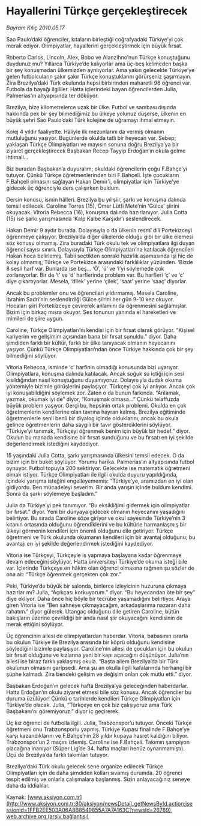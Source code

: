 # Hayallerini Türkçe gerçekleştirecek

*Bayram Kılıç 2010.05.17*

<font class="agenda2NewsSpot">
 Sao Paulo’daki öğrenciler, kıtaların birleştiği coğrafyadaki Türkiye’yi çok merak ediyor. Olimpiyatlar, hayallerini gerçekleştirmek için büyük fırsat.
</font>
<font class="newsDetail">
 <p class="MsoNormal">
  Roberto Carlos, Lincoln, Alex, Bobo ve Alanzihno’nun Türkçe konuştuğunu duydunuz mu? Yıllarca Türkiye’de kalıyorlar ama üç-beş kelimeden başka bir şey konuşmadan ülkemizden ayrılıyorlar. Ama yakın gelecekte Türkiye’ye gelen futbolcuların şakır şakır Türkçe konuştuklarını görürseniz şaşırmayın. Zira Brezilya’daki Türk okulunda hepsi birbirinden maharetli 96 öğrenci var. Futbola da bayağı ilgililer. Hatta içlerindeki bayan öğrencilerden Julia, Palmerias’ın altyapısında ter döküyor.
 </p>
 <p class="MsoNormal">
  Brezilya, bize kilometrelerce uzak bir ülke. Futbol ve sambası dışında hakkında pek bir şey bilmediğimiz bu ülkeye yolunuz düşerse, ülkenin en büyük şehri Sao Paulo’daki Türk kolejine de uğramayı ihmal etmeyin.
 </p>
 <p class="MsoNormal">
  Kolej 4 yıldır faaliyette. Hâliyle ilk mezunlarını da vermiş olmanın mutluluğunu yaşıyor. Bugünlerde okulda tatlı bir heyecan var. Sebep; yaklaşan Türkçe Olimpiyatları ve mayısın sonuna doğru Brezilya’ya bir ziyaret gerçekleştirecek Başbakan Recep Tayyip Erdoğan’ın okula gelme ihtimali...
 </p>
 <p class="MsoNormal">
  Biz buradan Başbakan’a duyuralım; okuldaki öğrencilerin çoğu F.Bahçe’yi tutuyor. Çünkü Türkçe öğretmenlerinden biri F.Bahçeli. İşte çocukların F.Bahçeli olmasını sağlayan Hakan Demir’i, olimpiyatlar için Türkiye’ye gidecek üç öğrenciyle ders çalışırken buldum.
 </p>
 <p class="MsoNormal">
  Dersin konusu, ismin hâlleri. Brezilya bu yıl şiir, şarkı ve konuşma dalında temsil edilecek. Caroline Torres (15), Ömer Lütfi Mete’nin ‘Gülce’ şiirini okuyacak. Vitoria Rebecca (16), konuşma dalında hazırlanıyor. Julia Cotta (15) ise şarkı yarışmasında ‘Kalp Kalbe Karşıdır’ı seslendirecek.
 </p>
 <p class="MsoNormal">
  Hakan Demir 9 aydır burada. Dolayısıyla o da ülkenin resmî dili Portekizceyi öğrenmeye çalışıyor. Brezilya’da diğer ülkelerde olduğu gibi bir ülke elemesi söz konusu olmamış. Zira buradaki Türk okulu tek ve olimpiyatlara ilgi duyan öğrenci sayısı sınırlı. Dolayısıyla Türkçe Olimpiyatları’na katılacak öğrencileri Hakan hoca belirlemiş. Tabii seçtikten sonraki hazırlık aşamasında işi hiç de kolay olmamış, Türkçe ve Portekizce arasındaki farklılıklar yüzünden. ‘Bizde 8 sesli harf var. Bunlarda ise beş... ‘Ö’, ‘ü’ ve ‘i’yi söylemede çok zorlanıyorlar. Bir de ‘t’ ve ‘d’ harflerinde problem var. Bu harfleri ‘ç’ ve ‘c’ diye çıkartıyorlar. Mesela, ‘dilek’ yerine ‘çilek’, ‘saat’ yerine ‘saaç’ diyorlar.
 </p>
 <p class="MsoNormal">
  Ancak bu problemler onu ve öğrencileri yıldırmamış. Mesela Caroline, İbrahim Sadri’nin seslendirdiği Gülce şiirini her gün 9-10 kez okuyor. Hocaları şiiri Portekizceye çevirerek anlamını da öğrenmesini sağlamışlar. Bizim için birkaç mısra okuyor. Ses tonunun yanında el hareketleri ve mimileri de şiire uygun.
 </p>
 <p class="MsoNormal">
  Caroline, Türkçe Olimpiyatları’nı kendisi için bir fırsat olarak görüyor. “Kişisel kariyerim ve gelişimim açısından bana bir fırsat sunuldu.” diyor. Daha şimdiden farklı bir kültür, farklı bir ülke tanıyacak olmanın heyecanını yaşıyor. Çünkü Türkçe Olimpiyatları’ndan önce Türkiye hakkında çok bir şey bilmediğini söylüyor.
 </p>
 <p class="MsoNormal">
  Vitoria Rebecca, isminde ‘c’ harfinin olmadığı konusunda bizi uyarıyor. Olimpiyatlara, konuşma dalında katılacak. Ancak soğuk su içtiği için sesi kısıldığından nasıl konuştuğunu duyamıyoruz. Dolayısıyla dudak okuma yöntemiyle bizimle görüşlerini paylaşıyor. Türkçeyi çok iyi anlıyor. Ancak çok iyi konuşabildiğini söylemek zor. Zaten o da bunun farkında. “Anlamak, yazmak, okumak iyi de” diyor, “Konuşmak olmasa...” Çünkü telaffuzda büyük problem yaşıyor. Gerçi bu, hepsinin ortak problemi. Okulda en çok öğretmenlerin kendilerine olan tavrına hayran kalmış. Brezilya eğitiminde öğretmenlerle senli benli bir diyalog içinde olduklarını, ancak bu okula gelince öğretmenlerin daha saygılı bir tavır gösterdiklerini söylüyor. “Türkiye’yi tanımak, Türkçeyi öğrenmek benim için büyük bir hedef.” diyor. Okulun bu manada kendisine bir fırsat sunduğunu ve bu fırsatı en iyi şekilde değerlendirmek istediğini kaydediyor.
 </p>
 <p class="MsoNormal">
  15 yaşındaki Julia Cotta, şarkı yarışmasında ülkesini temsil edecek. O da bizim için bir buket söylüyor. Yorumu harika. Palmerias’ın altyapısında futbol oynuyor. Futbol topuyla 200 sektiriyor. Gelecekte ise matematik öğretmeni olmak istiyor. Türkçe Olimpiyatları ile ilgili okulda duyuru yapıldığında, içindeki yarışma isteğini engelleyememiş: “Türkiye’ye, aramızdan en iyi olan gidiyordu. Ben mücadeleyi severim. Bir anda yarışın içinde buldum kendimi. Sonra da şarkı söylemeye başladım.”
 </p>
 <p class="MsoNormal">
  Julia da Türkiye’yi pek tanımıyor. “Bu eksikliğimi gidermek için olimpiyatlar bir fırsat.” diyor. Yeni bir dünyaya gidecek olmanın heyecanını yaşadığını belirtiyor. Bu sırada Caroline söze giriyor ve okul sayesinde Türkiye’nin 3 kıtanın ortasında olduğunu öğrendiklerini ve bu kültürle harmanlaşmış bir ülkeyi görmenin kendileri için önemli olduğunu dile getiriyor. Türkçe öğretmeni ve Türk okulunda okumanın kendileri için bir avantaj olduğunu; bu avantajı en iyi şekilde değerlendirmek istediğini kaydediyor.
 </p>
 <p class="MsoNormal">
  Vitoria ise Türkçeyi, Türkçeyle iş yapmaya başlayana kadar öğrenmeye devam edeceğini söylüyor. Hatta üniversiteyi Türkiye’de okuma isteği bile var. İçlerinde Türkçeye en hâkim olan öğrenci olmasına rağmen şu sözler de ona ait: “Türkçe öğrenmek gerçekten çok zor.”
 </p>
 <p class="MsoNormal">
  Peki, Türkiye’de büyük bir salonda, binlerce izleyicinin huzuruna çıkmaya hazırlar mı? Julia, “Açıkçası korkuyorum.” diyor. “Bu heyecandan öte bir şey” diye ekliyor. Daha önce hiç böyle bir tecrübe yaşamadığını belirtiyor. Araya giren Vitoria ise “Ben sahneye çıkmayacağım, arkadaşlarıma nazaran daha rahatım.” diyor gülerek. Utangaç olduğunu dile getiren Caroline, bütün bakışların üzerine çevrildiği bir anda nasıl şiir okuyacağını kendisinin de merak ettiğini söylüyor.
 </p>
 <p class="MsoNormal">
  Üç öğrencinin ailesi de olimpiyatlardan haberdar. Vitoria, babasının ısrarla bu okulun Türkiye ile Brezilya arasında bir köprü olduğunu kendisine söylediğini bizimle paylaşıyor. Caroline’nin ailesi de çocukları için bu okulun bir fırsat olduğunu ve kızlarına yeni bir kapı açacağını düşünüyor. Julia’nın ailesi ise biraz farklı yaklaşmış okula. “Başta ailem Brezilya’da bir Türk okulunun olmasını garipsedi. Ama şu an okulla ilgili kafalarında herhangi bir şüphe kalmadı. Zira bendeki gelişim ve değişim onları çok mutlu etti.” diyor.
 </p>
 <p class="MsoNormal">
  Başbakan Erdoğan’ın gelecek hafta Brezilya’ya geleceğinden haberdarlar. Hatta Erdoğan’ın okulu ziyaret etmesi bile söz konusu. Ancak öğrenciler bu duruma üzülüyor! Çünkü o tarihlerde kendileri Türkçe Olimpiyatları için Türkiye’de olacak. Julia, “Türkçeye en çok biz çalışıyoruz ama Türk Başbakanı’nı göremiyoruz.” diyor iç geçirerek.
 </p>
 <p class="MsoNormal">
  Üç kız öğrenci de futbolla ilgili. Julia, Trabzonspor’u tutuyor. Önceki Türkçe öğretmeni onu Trabzonsporlu yapmış. Türkiye Kupası finalinde F.Bahçe’ye karşı kazandıklarını ve F.Bahçe’nin 28 yıldır kupaya hasret kaldığını biliyor. Trabzonspor’un 2 maçını izlemiş. Caroline ise F.Bahçeli. Takımın şampiyon olacağına inanıyor (Süper Lig’de 34. hafta maçları henüz oynanmamıştı). Üçü de Brezilya’da farklı takımları tutuyor.
 </p>
 <p class="MsoNormal">
  Brezilya’daki Türk okulu gelecek sene organize edilecek Türkçe Olimpiyatları için de daha şimdiden kolları sıvamış durumda. 20 öğrenci tespit edilmiş ve onlarla çalışmalara başlanmış. Sizin anlayacağınız seneye daha da iddialılar.
  <span>
  </span>
 </p>
</font>

Kaynak: [www.aksiyon.com.tr](http://www.aksiyon.com.tr:80/aksiyon/newsDetail_getNewsById.action;jsessionid=1FFB2EE503A06A8B8549855A7A7A163C?newsId=26789), [web.archive.org (arşiv bağlantısı)](http://web.archive.org/web/20100526201335/http://www.aksiyon.com.tr:80/aksiyon/newsDetail_getNewsById.action;jsessionid=1FFB2EE503A06A8B8549855A7A7A163C?newsId=26789)

